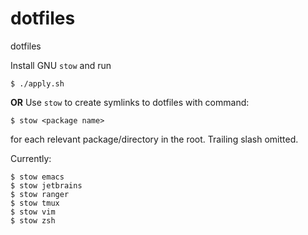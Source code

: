 # dotfiles
dotfiles

Install GNU `stow` and run
```
$ ./apply.sh
```
**OR**
Use `stow` to create symlinks to dotfiles with command:
```
$ stow <package name>
```
for each relevant package/directory in the root. Trailing slash omitted.

Currently:
```
$ stow emacs
$ stow jetbrains
$ stow ranger
$ stow tmux
$ stow vim
$ stow zsh
```
